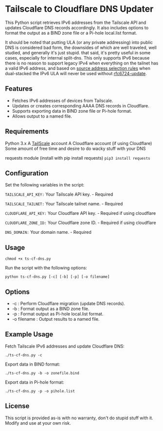 # Tailscale to Cloudflare DNS Updater

This Python script retrieves IPv6 addresses from the Tailscale API and updates Cloudflare DNS records accordingly. It also includes options to format the output as a BIND zone file or a Pi-hole local.list format.

It should be noted that putting ULA (or any private addressing) into public DNS is considered bad form, the
downsides of which are well traveled, well studied, and generally it's just stupid. that said, it's pretty useful in some cases, especially for internal split-dns. 
This only supports IPv6 because there is no reason to support legacy IPv4 when everything on the tailnet has a valid IPv6 address, and based on 
[source address selection rules](https://datatracker.ietf.org/doc/html/rfc6724) when dual-stacked the IPv6 ULA will never be used 
without [rfc6724-update](https://datatracker.ietf.org/doc/draft-ietf-6man-rfc6724-update/).

## Features

* Fetches IPv6 addresses of devices from Tailscale.
* Updates or creates corresponding AAAA DNS records in Cloudflare.
* Supports exporting data in BIND zone file or Pi-hole format.
* Allows output to a named file.

## Requirements

Python 3.x 
A [TailScale](https://www.tailscale.com) account
A Cloudflare account (if using Cloudflare)
Some amount of free time and desire to do wacky stuff with your DNS

requests module (install with pip install requests)
`pip3 install requests`

## Configuration

Set the following variables in the script:

`TAILSCALE_API_KEY:` Your Tailscale API key. - Required

`TAILSCALE_TAILNET:` Your Tailscale tailnet name. - Required

`CLOUDFLARE_API_KEY:` Your Cloudflare API key. - Required if using cloudflare

`CLOUDFLARE_ZONE_ID:` Your Cloudflare zone ID. - Required if using cloudflare

`DNS_DOMAIN:` Your domain name. - Required

## Usage

`chmod +x ts-cf-dns.py`

Run the script with the following options:

`python ts-cf-dns.py [-c] [-b] [-p] [-o filename]`

## Options

* -c : Perform Cloudflare migration (update DNS records).
* -b : Format output as a BIND zone file.
* -p : Format output as Pi-hole local.list format.
* -o filename : Output results to a named file.

## Example Usage

Fetch Tailscale IPv6 addresses and update Cloudflare DNS:

`./ts-cf-dns.py -c`

Export data in BIND format:

`./ts-cf-dns.py -b -o zonefile.bind`

Export data in Pi-hole format:

`./ts-cf-dns.py -p -o pihole.list`

## License

This script is provided as-is with no warranty, don't do stupid stuff with it. Modify and use at your own risk.
